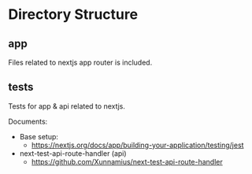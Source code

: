 # Directory Structure

## app

Files related to nextjs app router is included.

## tests

Tests for app & api related to nextjs.

Documents:

- Base setup:
  - https://nextjs.org/docs/app/building-your-application/testing/jest
- next-test-api-route-handler (api)
  - https://github.com/Xunnamius/next-test-api-route-handler
